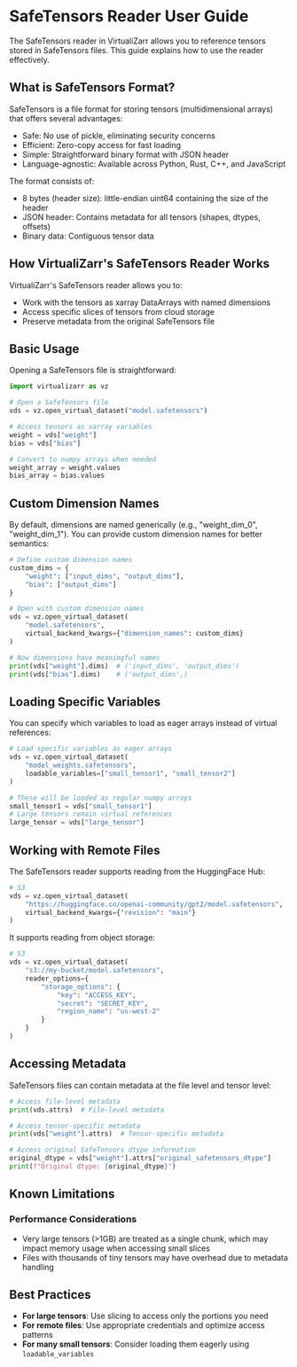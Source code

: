 # SafeTensors Reader User Guide

The SafeTensors reader in VirtualiZarr allows you to reference tensors stored in SafeTensors files. This guide explains how to use the reader effectively.

## What is SafeTensors Format?

SafeTensors is a file format for storing tensors (multidimensional arrays) that offers several advantages:
- Safe: No use of pickle, eliminating security concerns
- Efficient: Zero-copy access for fast loading
- Simple: Straightforward binary format with JSON header
- Language-agnostic: Available across Python, Rust, C++, and JavaScript

The format consists of:
- 8 bytes (header size): little-endian uint64 containing the size of the header
- JSON header: Contains metadata for all tensors (shapes, dtypes, offsets)
- Binary data: Contiguous tensor data

## How VirtualiZarr's SafeTensors Reader Works

VirtualiZarr's SafeTensors reader allows you to:
- Work with the tensors as xarray DataArrays with named dimensions
- Access specific slices of tensors from cloud storage
- Preserve metadata from the original SafeTensors file

## Basic Usage

Opening a SafeTensors file is straightforward:

```python
import virtualizarr as vz

# Open a SafeTensors file
vds = vz.open_virtual_dataset("model.safetensors")

# Access tensors as xarray variables
weight = vds["weight"]
bias = vds["bias"]

# Convert to numpy arrays when needed
weight_array = weight.values
bias_array = bias.values
```

## Custom Dimension Names

By default, dimensions are named generically (e.g., "weight_dim_0", "weight_dim_1"). You can provide custom dimension names for better semantics:

```python
# Define custom dimension names
custom_dims = {
    "weight": ["input_dims", "output_dims"],
    "bias": ["output_dims"]
}

# Open with custom dimension names
vds = vz.open_virtual_dataset(
    "model.safetensors",
    virtual_backend_kwargs={"dimension_names": custom_dims}
)

# Now dimensions have meaningful names
print(vds["weight"].dims)  # ('input_dims', 'output_dims')
print(vds["bias"].dims)    # ('output_dims',)
```

## Loading Specific Variables

You can specify which variables to load as eager arrays instead of virtual references:

```python
# Load specific variables as eager arrays
vds = vz.open_virtual_dataset(
    "model_weights.safetensors",
    loadable_variables=["small_tensor1", "small_tensor2"]
)

# These will be loaded as regular numpy arrays
small_tensor1 = vds["small_tensor1"]
# Large tensors remain virtual references
large_tensor = vds["large_tensor"]
```

## Working with Remote Files

The SafeTensors reader supports reading from the HuggingFace Hub:
```python
# S3
vds = vz.open_virtual_dataset(
    "https://huggingface.co/openai-community/gpt2/model.safetensors",
    virtual_backend_kwargs={"revision": "main"}
)
```

It supports reading from object storage:

```python
# S3
vds = vz.open_virtual_dataset(
    "s3://my-bucket/model.safetensors",
    reader_options={
        "storage_options": {
            "key": "ACCESS_KEY",
            "secret": "SECRET_KEY",
            "region_name": "us-west-2"
        }
    }
)
```

## Accessing Metadata

SafeTensors files can contain metadata at the file level and tensor level:

```python
# Access file-level metadata
print(vds.attrs)  # File-level metadata

# Access tensor-specific metadata
print(vds["weight"].attrs)  # Tensor-specific metadata

# Access original SafeTensors dtype information
original_dtype = vds["weight"].attrs["original_safetensors_dtype"]
print(f"Original dtype: {original_dtype}")
```

## Known Limitations

### Performance Considerations
- Very large tensors (>1GB) are treated as a single chunk, which may impact memory usage when accessing small slices
- Files with thousands of tiny tensors may have overhead due to metadata handling

## Best Practices

- **For large tensors**: Use slicing to access only the portions you need
- **For remote files**: Use appropriate credentials and optimize access patterns
- **For many small tensors**: Consider loading them eagerly using `loadable_variables`

